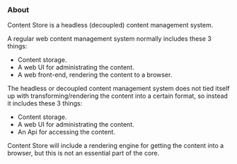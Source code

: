 ### About

Content Store is a headless (decoupled) content management system.

A regular web content management system normally includes these 3 things:

- Content storage.
- A web UI for administrating the content.
- A web front-end, rendering the content to a browser.

The headless or decoupled content management system does not tied itself up with transforming/rendering the content into a certain format, so instead it includes these 3 things:

- Content storage.
- A web UI for administrating the content.
- An Api for accessing the content.

Content Store will include a rendering engine for getting the content into a browser, but this is not an essential part of the core.
